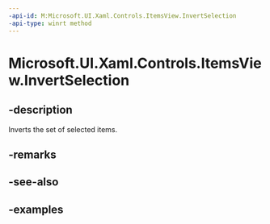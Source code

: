 ```yaml
---
-api-id: M:Microsoft.UI.Xaml.Controls.ItemsView.InvertSelection
-api-type: winrt method
---
```


# Microsoft.UI.Xaml.Controls.ItemsView.InvertSelection

<!--
public void InvertSelection ();
-->


## -description

Inverts the set of selected items.

## -remarks

## -see-also

## -examples


